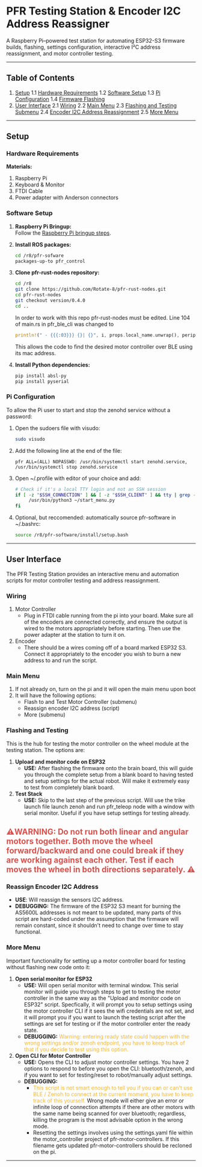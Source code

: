 
# PFR Testing Station & Encoder I2C Address Reassigner

A Raspberry Pi–powered test station for automating ESP32-S3 firmware builds, flashing, settings configuration, interactive I²C address reassignment, and motor controller testing.

---


## Table of Contents
1. [Setup](#setup)
	 1.1 [Hardware Requirements](#hardware-requirements)
	 1.2 [Software Setup](#software-setup)
	 1.3 [Pi Configuration](#pi-configuration)
	 1.4 [Firmware Flashing](#firmware-flashing)
2. [User Interface](#user-interface)
	2.1 [Wiring](#wiring)
	2.2 [Main Menu](#main-menu)
	2.3 [Flashing and Testing Submenu](#flashing-and-testing)
	2.4 [Encoder I2C Address Reassignment](#reassign-sensor-i2c-address)
	2.5 [More Menu](#more-menu)


---

## Setup

### Hardware Requirements
**Materials:**
1. Raspberry Pi
2. Keyboard & Monitor
3. FTDI Cable
4. Power adapter with Anderson connectors

### Software Setup
1. **Raspberry Pi Bringup:**  
	Follow the [Raspberry Pi bringup steps](https://app.clickup.com/9014308583/v/dc/8cmpvq7-594/8cmpvq7-3234).

2. **Install ROS packages:**  
	```bash
	cd /r8/pfr-sofware
	packages-up-to pfr_control
	```

3. **Clone pfr-rust-nodes repository:**
	```bash
	cd /r8
	git clone https://github.com/Rotate-8/pfr-rust-nodes.git
	cd pfr-rust-nodes
	git checkout version/0.4.0
	cd ..
	```
	In order to work with this repo pfr-rust-nodes must be edited. Line 104 of main.rs in pfr_ble_cli was changed to
	```rust
	println!(" - {{{:03}}} {}| {}", i, props.local_name.unwrap(), peripheral.address());
	```
	This allows the code to find the desired motor controller over BLE using its mac address.

4. **Install Python dependencies:**  
	```bash
	pip install absl-py
	pip install pyserial
	```

### Pi Configuration
To allow the Pi user to start and stop the zenohd service without a password:

1. Open the sudoers file with visudo:
	```bash
	sudo visudo
	```
2. Add the following line at the end of the file:
	```
	pfr ALL=(ALL) NOPASSWD: /usr/bin/systemctl start zenohd.service, /usr/bin/systemctl stop zenohd.service
	```
3. Open ~/.profile with editor of your choice and add:
	```bash
	# Check if it's a local TTY login and not an SSH session
	if [ -z "$SSH_CONNECTION" ] && [ -z "$SSH_CLIENT" ] && tty | grep -q '/dev/tty'; then
		 /usr/bin/python3 ~/start_menu.py
	fi
	```
4. Optional, but reccomended: automatically source pfr-software in ~/.bashrc:
	```bash
	source /r8/pfr-software/install/setup.bash
	```

---

## User Interface

The PFR Testing Station provides an interactive menu and automation scripts for motor controller testing and address reassignment.

### Wiring
1. Motor Controller
	- Plug in FTDI cable running from the pi into your board. Make sure all of the encoders are connected correctly, and ensure the output is wired to the motors appropriately before starting. Then use the power adapter at the station to turn it on.
2. Encoder
	- There should be a wires coming off of a board marked ESP32 S3. Connect it appropriately to the encoder you wish to burn a new address to and run the script.

### Main Menu
1. If not already on, turn on the pi and it will open the main menu upon boot
2. It will have the following options:
	- Flash to and Test Motor Controller (submenu)
	- Reassign encoder I2C address (script)
	- More (submenu)

### Flashing and Testing 
This is the hub for testing the motor controller on the wheel module at the testing station. The options are:
1. **Upload and monitor code on ESP32**
	- **USE:** After flashing the firmware onto the brain board, this will guide you through the complete setup from a blank board to having tested and setup settings for the actual robot. Will make it extremely easy to test from completely blank board.
2. **Test Stack**
	- **USE:** Skip to the last step of the previous script. Will use the trike launch file launch zenoh and run pfr_teleop node with a window with serial monitor. Useful if you have setup settings for testing already.

<h2 style="color:#d9534f;">⚠️WARNING: Do not run both linear and angular motors together. Both move the wheel forward/backward and one could break if they are working against each other. Test if each moves the wheel in both directions separately. ⚠️</h2>

### Reassign Encoder I2C Address
- **USE**: Will reassign the sensors I2C address. 
- **DEBUGGING:** The firmware of the ESP32 S3 meant for burning the AS5600L addresses is not meant to be updated, many parts of this script are hard-coded under the assumption that the firmware will remain constant, since it shouldn't need to change over time to stay functional.

### More Menu
Important functionality for setting up a motor controller board for testing without flashing new code onto it:
1. **Open serial monitor for ESP32**
	- **USE:** Will open serial monitor with terminal window. This serial monitor will guide you through steps to get to testing the motor controller in the same way as the "Upload and monitor code on ESP32" script. Specfically, it will prompt you to setup settings using the motor controller CLI if it sees the wifi credentials are not set, and it will prompt you if you want to launch the testing script after the settings are set for testing or if the motor controller enter the ready state. 
	- **DEBUGGING:** <span style="color:#f7b731;">Warning: entering ready state could happen with the wrong settings and/or zenoh endpoint, you have to keep track of that if you decide to test using this option.</span>
2. **Open CLI for Motor Controller**
	- **USE:** Opens the CLI to adjust motor controller settings. You have 2 options to respond to before you open the CLI: bluetooth/zenoh, and if you want to set for testing/reset to robot/manually adjust settings. 
	- **DEBUGGING:**
		- <span style="color:#f7b731;">This script is not smart enough to tell you if you can or can't use BLE / Zenoh to connect at the current moment, you have to keep track of this yourself.</span> Wrong mode will either give an error or infinite loop of connection attempts if there are other motors with the same name being scanned for over bluetooth; regardless, killing the program is the most advisable option in the wrong mode. 
		- Resetting the settings involves using the settings.yaml file within the motor_controller project of pfr-motor-controllers. If this filename gets updated pfr-motor-controllers should be recloned on the pi.
---